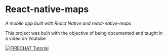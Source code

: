 # React-native-maps

*A mobile app built with React Native and react-native-maps*

This project was built with the objective of being documented and taught in a video on Youtube

[![FIRECHAT Tutorial](https://img.youtube.com/vi/wqVekJAQtyg/0.jpg)](https://www.youtube.com/watch?v=wqVekJAQtyg)
